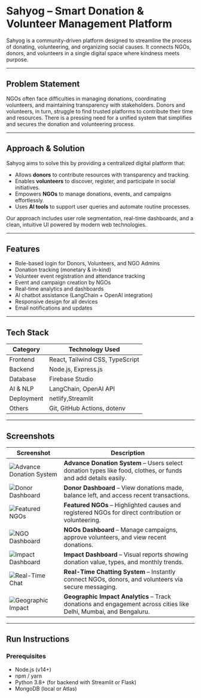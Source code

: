 #  Sahyog – Smart Donation & Volunteer Management Platform

Sahyog is a community-driven platform designed to streamline the process of donating, volunteering, and organizing social causes. It connects NGOs, donors, and volunteers in a single digital space where kindness meets purpose.

---

##  Problem Statement

NGOs often face difficulties in managing donations, coordinating volunteers, and maintaining transparency with stakeholders. Donors and volunteers, in turn, struggle to find trusted platforms to contribute their time and resources. There is a pressing need for a unified system that simplifies and secures the donation and volunteering process.

---

##  Approach & Solution

Sahyog aims to solve this by providing a centralized digital platform that:

- Allows **donors** to contribute resources with transparency and tracking.
- Enables **volunteers** to discover, register, and participate in social initiatives.
- Empowers **NGOs** to manage donations, events, and campaigns effortlessly.
- Uses **AI tools** to support user queries and automate routine processes.

Our approach includes user role segmentation, real-time dashboards, and a clean, intuitive UI powered by modern web technologies.

---

##  Features

-  Role-based login for Donors, Volunteers, and NGO Admins  
-  Donation tracking (monetary & in-kind)  
-  Volunteer event registration and attendance tracking  
-  Event and campaign creation by NGOs  
-  Real-time analytics and dashboards  
-  AI chatbot assistance (LangChain + OpenAI integration)  
-  Responsive design for all devices  
-  Email notifications and updates  

---

##  Tech Stack

| Category        | Technology Used                             |
|----------------|----------------------------------------------|
| Frontend        | React, Tailwind CSS, TypeScript             |
| Backend         | Node.js, Express.js                         |
| Database        | Firebase Studio                        |
| AI & NLP        | LangChain, OpenAI API                       |
| Deployment      | netlify,Streamlit                           |
| Others          | Git, GitHub Actions, dotenv                 |

---

## Screenshots


| Screenshot | Description |
|------------|-------------|
| ![Advance Donation System](.advance-donation.png) | **Advance Donation System** – Users select donation types like food, clothes, or funds and add details easily. |
| ![Donor Dashboard](./screenshots/donor-dashboard.png) | **Donor Dashboard** – View donations made, balance left, and access recent transactions. |
| ![Featured NGOs](./screenshots/featured-ngo.png) | **Featured NGOs** – Highlighted causes and registered NGOs for direct contribution or volunteering. |
| ![NGO Dashboard](./screenshots/ngo-dashboard.png) | **NGOs Dashboard** – Manage campaigns, approve volunteers, and view recent donations. |
| ![Impact Dashboard](./screenshots/impact-dashboard.png) | **Impact Dashboard** – Visual reports showing donation value, types, and monthly trends. |
| ![Real-Time Chat](./screenshots/real-time-chat.png) | **Real-Time Chatting System** – Instantly connect NGOs, donors, and volunteers via secure messaging. |
| ![Geographic Impact](./screenshots/impact-analysis.png) | **Geographic Impact Analytics** – Track donations and engagement across cities like Delhi, Mumbai, and Bengaluru. |


---

## Run Instructions

### Prerequisites
- Node.js (v14+)
- npm / yarn
- Python 3.8+ (for backend with Streamlit or Flask)
- MongoDB (local or Atlas)


